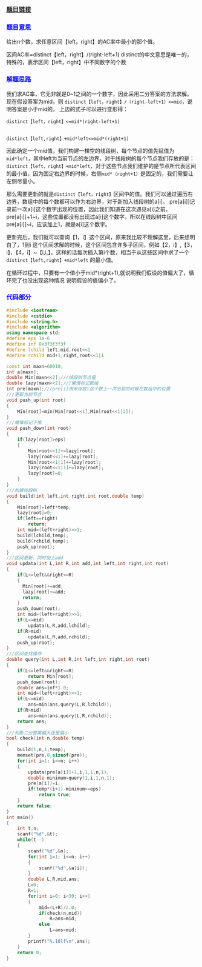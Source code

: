 ### [题目链接](http://acm.hdu.edu.cn/showproblem.php?pid=6070)

### <font color=blue>**题目意思**</font>

给出n个数，求任意区间【left，right】的AC率中最小的那个值。

区间AC率=distinct【left，right】/(right-left+1)
distinct的中文意思是唯一的，特殊的，表示区间【left，right】中不同数字的个数

### <font color=blue>**解题思路**</font>

我们求AC率，它无非就是0~1之间的一个数字，因此采用二分答案的方法求解。
现在假设答案为mid，则 `distinct【left，right】/（right-left+1）<=mid`，说明答案是小于mid的。
上边的式子可以进行变形得：

    distinct【left，right】<=mid*(right-left+1)


    distinct【left,right】+mid*left<=mid*(right+1)

因此确定一个mid值，我们构建一棵空的线段树，每个节点的值先赋值为`mid*left`，其中left为当前节点的左边界，对于线段树的每个节点我们存放的是：`distinct【left，right】+mid*left`，对于这些节点我们维护的是节点所代表区间的最小值，因为固定右边界的时候，右侧`mid*（right+1）`是固定的，我们需要让左侧尽量小。

 那么需要更新的就是`distinct【left，right】`区间中的值。我们可以通过遍历右边界，数组中的每个数都可以作为右边界，对于新加入线段树的a[i]。
pre[a[i]]记录前一次a[i]这个数字出现的位置，因此我们知道在这次遇见a[i]之前，pre[a[i]]+1~i，这些位置都没有出现过a[i]这个数字，所以在线段树中区间pre[a[i]]~i，应该加上1，就是a[i]这个数字。

更新完后，我们就可以查询【1，i】这个区间，原来我比较不理解这里，后来想明白了，1到i 这个区间求解的时候，这个区间包含许多子区间，例如【2，i】,【3，i】，【4，i】~【i,i,】。这样的话每次插入第i个数，相当于从这些区间中求了一个`distinct【left,right】+mid*left` 的最小值。

在循环过程中，只要有一个值小于mid*(right+1),就说明我们假设的值偏大了，循环完了也没出现这种情况
说明假设的值偏小了。

### <font color=blue>**代码部分**</font>

```cpp
#include <iostream>
#include <cstdio>
#include <string.h>
#include <algorithm>
using namespace std;
#define eps 1e-6
#define inf 0x3f3f3f3f
#define lchild left,mid,root<<1
#define rchild mid+1,right,root<<1|1

const int maxn=60010;
int a[maxn];
double Min[maxn<<2];///线段树节点值
double lazy[maxn<<2];///懒惰标记数组
int pre[maxn];///pre[i]用来存放i这个数上一次出现的时候在数组中的位置
///更新当前节点
void push_up(int root)
{
    Min[root]=min(Min[root<<1],Min[root<<1|1]);
}
///懒惰标记下推
void push_down(int root)
{
    if(lazy[root]>eps)
    {
        Min[root<<1]+=lazy[root];
        lazy[root<<1]+=lazy[root];
        Min[root<<1|1]+=lazy[root];
        lazy[root<<1|1]+=lazy[root];
        lazy[root]=0;
    }
}
///构建线段树
void build(int left,int right,int root,double temp)
{
    Min[root]=left*temp;
    lazy[root]=0;
    if(left==right)
        return;
    int mid=(left+right)>>1;
    build(lchild,temp);
    build(rchild,temp);
    push_up(root);
}
///区间更新，同时加上add
void updata(int L,int R,int add,int left,int right,int root)
{
    if(L<=left&&right<=R)
    {
      Min[root]+=add;
      lazy[root]+=add;
      return;
    }
    push_down(root);
    int mid=(left+right)>>1;
    if(L<=mid)
        updata(L,R,add,lchild);
    if(R>mid)
        updata(L,R,add,rchild);
    push_up(root);
}
///区间查找操作
double query(int L,int R,int left,int right,int root)
{
    if(L<=left&&right<=R)
        return Min[root];
    push_down(root);
    double ans=inf*1.0;
    int mid=(left+right)>>1;
    if(L<=mid)
        ans=min(ans,query(L,R,lchild));
    if(R>mid)
        ans=min(ans,query(L,R,rchild));
    return ans;
}
///判断二分答案偏大还是偏小
bool check(int n,double temp)
{
    build(1,n,1,temp);
    memset(pre,0,sizeof(pre));
    for(int i=1; i<=n; i++)
    {
        updata(pre[a[i]]+1,i,1,1,n,1);
        double minimum=query(1,i,1,n,1);
        pre[a[i]]=i;
        if(temp*(i+1)-minimum>=eps)
            return true;
    }
    return false;
}
int main()
{
    int t,n;
    scanf("%d",&t);
    while(t--)
    {
        scanf("%d",&n);
        for(int i=1; i<=n; i++)
        {
            scanf("%d",&a[i]);
        }
        double L,R,mid,ans;
        L=0;
        R=1;
        for(int i=0; i<30; i++)
        {
            mid=(L+R)/2.0;
            if(check(n,mid))
                R=ans=mid;
            else
                L=ans=mid;
        }
        printf("%.10lf\n",ans);
    }
    return 0;
}

```
